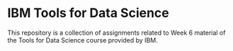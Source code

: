 # IBM Tools for Data Science

This repository is a collection of assignments related to Week 6 material of the Tools for Data Science course provided by IBM.   
